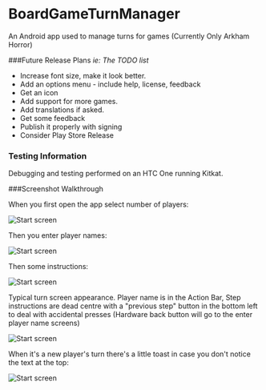 BoardGameTurnManager
====================

An Android app used to manage turns for games (Currently Only Arkham Horror)

###Future Release Plans
*ie: The TODO list*

* Increase font size, make it look better.
* Add an options menu - include help, license, feedback
* Get an icon
* Add support for more games.
* Add translations if asked.
* Get some feedback
* Publish it properly with signing
* Consider Play Store Release

### Testing Information
Debugging and testing performed on an HTC One running Kitkat.

###Screenshot Walkthrough

When you first open the app select number of players:

![Start screen](https://raw2.github.com/James-Firth/BoardGameTurnManager/master/screenshots/Start%20Screen.png)

Then you enter player names:

![Start screen](https://raw2.github.com/James-Firth/BoardGameTurnManager/master/screenshots/Enter%20Names.png)

Then some instructions:

![Start screen](https://raw2.github.com/James-Firth/BoardGameTurnManager/master/screenshots/Instructions.png)

Typical turn screen appearance. Player name is in the Action Bar, Step instructions are dead centre with a "previous step" button in the bottom left to deal with accidental presses (Hardware back button will go to the enter player name screens)

![Start screen](https://raw2.github.com/James-Firth/BoardGameTurnManager/master/screenshots/Turn%20appearance.png)

When it's a new player's turn there's a little toast in case you don't notice the text at the top:

![Start screen](https://raw2.github.com/James-Firth/BoardGameTurnManager/master/screenshots/Toast%20when%20next%20players%20turn.png)

